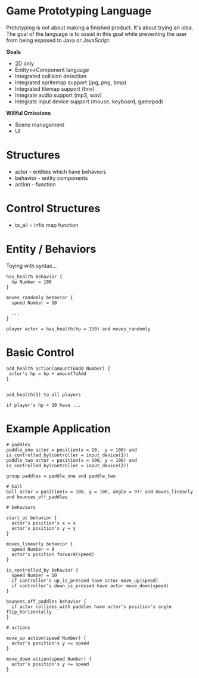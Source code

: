 # Game Prototyping Language

Prototyping is not about making a finished product. It's about trying an idea. The goal of the language is to assist in this goal while preventing the user from being exposed to Java or JavaScript.

**Goals**

* 2D only
* Entity<->Component language
* Integrated collision detection
* Integrated spritemap support (jpg, png, bmp)
* Integrated tilemap support (tmx)
* Integrate audio support (mp3, wav)
* Integrate input device support (mouse, keyboard, gamepad)

**Willful Omissions**

* Scene management
* UI

# Structures

* actor - entities which have behaviors
* behavior - entity components
* action - function

# Control Structures 

* to_all = infix map function

# Entity / Behaviors

Toying with syntax...

```
has_health behavior {
  hp Number = 100
}

moves_randomly behavior {
  speed Number = 10
  
  ...
}
```

```
player actor = has_health(hp = 150) and moves_randomly
```

# Basic Control

```
add_health action(amountToAdd Number) {
 actor's hp = hp + amountToAdd
}


add_health(1) to_all players

if player's hp < 10 have ...
```

# Example Application

```
# paddles
paddle_one actor = position(x = 10,  y = 100) and is_controlled_by(controller = input_device(1))
paddle_two actor = position(x = 190, y = 100) and is_controlled_by(controller = input_device(2))

group paddles = paddle_one and paddle_two

# ball
ball actor = position(x = 100, y = 100, angle = 97) and moves_linearly and bounces_off_paddles

# behaviors

start_at behavior {
  actor's position's x = x
  actor's position's y = y
}

moves_linearly behavior { 
  speed Number = 9
  actor's position forward(speed)
}

is_controlled_by behavior {
  speed Number = 10
  if controller's up_is_pressed have actor move_up(speed)
  if controller's down_is_pressed have actor move_down(speed)
}

bounces_off_paddles behavior {
  if actor collides_with paddles have actor's position's angle flip_horizontally
}

# actions

move_up action(speed Number) {
  actor's position's y += speed
}

move_down action(speed Number) {
  actor's position's y += speed
}
```
